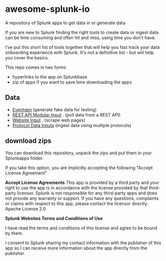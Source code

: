 # awesome-splunk-io
A repository of Splunk apps to get data in or generate data


If you are new to Splunk finding the right tools to create data or ingest data can be time consuming and often hit and miss, using time you don't have.

I've put this short list of tools together that will help you fast track your data onboarding experience with Splunk. It's not a definitive list - but will help you cover the basics. 

This repo comes in two forms 

- hyperlinks to the app on Splunkbase
- zip of apps if you want to save time downloading the apps


## Data
- [Eventgen](https://splunkbase.splunk.com/app/1924/) (generate fake data for testing)
- [REST API Modular Input](https://splunkbase.splunk.com/app/1546/) . (poll data from a REST API)
- [Website Input](https://splunkbase.splunk.com/app/1818/) . (scrape web pages)
- [Protocol Data Inputs](https://splunkbase.splunk.com/app/1901/) (ingest data using multiple protocols)



## download zips
You can download this repository, unpack the zips and put them in your Splunkapps folder.

If you take this option, you are implicitly accepting the following "Accept License Agreement" 

**Accept License Agreements**
This app is provided by a third party and your right to use the app is in accordance with the license provided by that third-party licensor. Splunk is not responsible for any third-party apps and does not provide any warranty or support. If you have any questions, complaints or claims with respect to this app, please contact the licensor directly.
Apache License 2.0

**Splunk Websites Terms and Conditions of Use**


I have read the terms and conditions of this license and agree to be bound by them.

I consent to Splunk sharing my contact information with the publisher of this app so I can receive more information about the app directly from the publisher.


